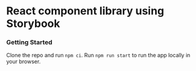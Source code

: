 # React component library using Storybook

### Getting Started

Clone the repo and run `npm ci`. Run `npm run start` to run the app locally in your browser.

